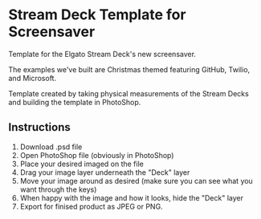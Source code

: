 # Stream Deck Template for Screensaver

Template for the Elgato Stream Deck's new screensaver.

The examples we've built are Christmas themed featuring GitHub, Twilio, and Microsoft.

Template created by taking physical measurements of the Stream Decks and building the template in PhotoShop.

## Instructions

1. Download .psd file
2. Open PhotoShop file (obviously in PhotoShop)
3. Place your desired imaged on the file
4. Drag your image layer underneath the "Deck" layer
5. Move your image around as desired (make sure you can see what you want through the keys)
6. When happy with the image and how it looks, hide the "Deck" layer
7. Export for finised product as JPEG or PNG.
